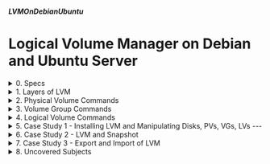 ##### LVMOnDebianUbuntu 
# Logical Volume Manager on Debian and Ubuntu Server

<details markdown='1'>
<summary>
0. Specs
</summary>
---
### 0.1. Info
LVM, or Logical Volume Manager allows for more flexible and dynamic  management of disk space compared to traditional partitioning schemes. 

It enables features such as resizing volumes, creating snapshots, and managing multiple physical storage devices more effectively.

To get the best of LVM, it must be defined when the OS is installed. That  way we can use LVM for (nearly) all of our disk space (boot partition can not be in LVM).

It is possible to install the OS without LVM and add it later too. But to use LVM on the / (root) partition, we need to install it when we install the OS.

### 0.2. Test Environment
Tested on the following environments:

- Debian 11
- Debian 12
- Ubuntu 22.04 LTS Server
- Ubuntu 24.04 LTS Server

### 0.3. Sources
[Red Hat Documentation](https://access.redhat.com/documentation/en-us/red_hat_enterprise_linux/9/html/configuring_and_managing_logical_volumes/index)  
ChatGPT

<br>
</details>

<details markdown='1'>
<summary>
1. Layers of LVM
</summary>
---
### 1.0. Abstract
- Physical Volumes (PV) are defined from disks or partitions.
- Volume Groups (VG) are defined by combining PVs.
- Logical Volumes are defined within VGs.

### 1.1. Physical Volumes (PV)
Storage devices or partitions that LVM uses as a building block.

Could be a complete hard drive, a disk partition, or even a RAID array.

### 1.2. Volume Groups (VG)
Collections of one or more physical volumes.

Act as a pool that aggregates the storage space from multiple physical volumes.

Logical volumes are created within volume groups.

### 1.3. Logical Volumes (LV)
An abstraction that represents a portion of a volume group.

Similar to partitions in traditional disk management.

Can be resized and moved without affecting the data stored on them.

There are 6 main LV types.

#### 1.3.1. Linear Logical Volume
Default logical volume type.

Data is stored sequentially.

```
lvcreate -n mylv -L 10G myvg
```

#### 1.3.2. Mirrored Logical Volume
Provides data redundancy with multiple copies (mirrors) of the data.

Offers fault tolerance; if one mirror fails, the remaining mirrors can be  used.

```
lvcreate --type mirror --mirrors 2 -n mymirroredlv -L 10G myvg
```

#### 1.3.3. Snapshot Logical Volume
Creates a point-in-time copy (snapshot) of an existing logical volume.

Useful for backup purposes or creating consistent images of a volume for  testing.

```
lvcreate --type snapshot -n mysnapshotlv -L 5G --snapshot /dev/myvg/mylv
```

#### 1.3.4. Thin Logical Volume
Enables efficient storage allocation by using thin provisioning.

Allocates space only as needed, allowing for more flexible use of storage resources.

```
lvcreate --type thin-pool -n mythinpool -L 100G myvg
lvcreate --type thin -n mythinvolume -V 50G --thinpool myvg/mythinpool
```

#### 1.3.5. Cache Logical Volume
Used to cache data for another logical volume, providing improved  performance.

Typically used with SSDs to cache data from slower spinning disks.

```
lvcreate --type writeback --size 100M --name mycachelv myvg
lvconvert --type writecache --cachevol myvg/mycachelv \
     --name mycachedlv myvg/myoriginalvolume
```

#### 1.3.6. Striped Logical Volume
Stripes data evenly across multiple physical volumes to enhance I/O  performance. 

Allows parallel read and write operations.

```
lvcreate --type striped -i 2 -I 4M -L 200G -n striped_lv myvg
```

<br>
</details>

<details markdown='1'>
<summary>
2. Physical Volume Commands
</summary>
---
### 2.1. pvs
Provides physical volume information in a configurable form, displaying one line per physical volume

```
sudo pvs
sudo pvs /dev/sdb
```

### 2.2. pvscan
Scans all supported LVM block devices in the system for physical volumes.

```
sudo pvscan
```

Locates and identifies the physical volumes on the system and updates the metadata cache used by LVM.

### 2.3. pvdisplay
Provides a verbose multi-line output for each physical volume.

```
sudo pvdisplay
sudo pvdisplay /dev/sdb
```

Display a mapping of the physical extents to the corresponding logical volumes.

```
sudo pvdisplay -m /dev/sdb
```

### 2.4. pvcreate 
Initializes a physical volume for use by LVM.

```
sudo pvcreate /dev/sdb
sudo pvcreate /dev/sdb1
```
  
Make sure the device or partition is not used. It will be erased.

After initializing, you can create or extend volume groups using the
vgcreate or vgextend commands, respectively.

### 2.5. pvremove
Removes LVM metadata from a physical volume.

```
sudo pvremove /dev/sdb
sudo pvremove /dev/sdb1
```

Make sure you are not removing a used PV. 

Remove any logical volumes and volume groups associated with the physical volume before running `pvremove`.

After pvremove, you can repurpose the device or partition for other uses, like creating a new partition, filesystem, etc.

### 2.6. pvmove 
Move allocated physical extents from one physical volume to another within the same volume group.
 
Move all the data in /dev/sda1 to /dev/sdb1. They must be in the same VG

```
sudo pvmove /dev/sda1 /dev/sdb1
```

### 2.7. pvresize
Resize a physical volume

```
sudo pvresize /dev/sdb1
```

Must be used when the underlying block device is resized.

### 2.8. pvchange
Changes the properties (allocatable, uuid, tags etc) of a physical volume.

Make the physical volume /dev/sdb1 allocatable

```
sudo pvchange -x y /dev/sdb1
```

Deactivate (disable) the physical volume in verbose mode.

```
sudo pvchange -x y /dev/sdb1
```

### 2.9. pvck
Checks and repairs LVM metadata on PVs

Check a PV

```
sudo pvck /dev/sdb1
```

<br>
</details>

<details markdown='1'>
<summary>
3. Volume Group Commands
</summary>
---
### 3.1. vgs
Provides volume group information in a configurable form, displaying one line per volume group

```
sudo vgs
sudo vgs myvg
```

### 3.2. vgscan
Scans all supported LVM block devices in the system for volume groups.

```
sudo vgscan
```

Updates the metadata cache used by LVM. This cache maintains information about the volume groups on the system.

### 3.3. vgdisplay
Displays volume group properties such as size, extents, number of physical volumes, and other options in a fixed form.

```
sudo vgdisplay
sudo vgdisplay myvg
```

### 3.4. vgcreate
Creates a new volume group.

Create a new volume group named myvg using the physical volume /dev/sdb1

```
sudo vgcreate myvg /dev/sdb1
```

Before vgcreate, physical volumes must be initialized with pvcreate.

Volume group names are case-sensitive.

When creating a volume group, LVM considers the total size of the physical volumes.

After creating a volume group with vgcreate, you can proceed to create logical volumes.

### 3.5. vgextend
Adds physical volumes to an existing volume group.

Add physical volume /dev/sdb2 to the volume group myvg

```
sudo vgextend myvg /dev/sdb2
```

Before using vgextend, ensure that the physical volumes you specify are initialized with pvcreate.

After extending a volume group with vgextend, you can use the additional storage space to either extend existing logical volumes or create new ones within the extended volume group.

### 3.6. vgreduce
Remove one or more physical volumes from a volume group. 

Remove /dev/sdb2 from volume group myvg

```
sudo vgreduce myvg /dev/sdb1
```

When removing a physical volume, the data on that physical volume is moved to other available physical volumes in the volume group.

Removing a physical volume from a volume group is a significant operation and can impact data availability. Ensure that you have proper backups before performing such operations.

### 3.7. vgremove
Removes a volume group.

```
sudo vgremove myvg
```

Before using `vgremove`, ensure that there are no logical volumes or other dependencies associated with the volume group.

Remove any logical volumes within the volume group using lvremove before using vgremove.

Ensure that any filesystems mounted from logical volumes within the volume group are unmounted before attempting to remove the volume group.

After removing a volume group with vgremove, the physical volumes that were part of the volume group become unallocated, and you can repurpose them for other uses.

### 3.8. vgchange
Change the attributes of a volume group.

Activate (enable) the volume group myvg.

```
sudo vgchange -a y myvg
```

- "-a y" or "-a n": Activates (-a y) or deactivates (-a n) the volume group.

### 3.9. vgrename
Renames a volume group.

```
sudo vgrename oldvg newvg
```

### 3.10. vgck
Checks the consistency of volume groups

```
sudo vgck
```

Rewrite VG metadata to correct problems.

```
sudo vgck --updatemetadata myvg -v
```

### 3.11. Other Commands:
- vgcfgbackup: Backup volume group configurations.
- vgcfgrestore: Restore volume group configuration
- vgconvert: Change volume group metadata format.
- vgexport: Unregister volume group(s) from the system.
- vgimport: Register exported volume group with system.
- vgimportclone: Import a VG from cloned PVs.
- vgmerge: Merge volume groups.
- vgmknodes: Create the special files for volume group devices in /dev.
- vgsplit: Move PVs into a new or existing volume group

<br>
</details>

<details markdown='1'>
<summary>
4. Logical Volume Commands
</summary>
---
### 4.1. lvs
Provides logical volume information in a configurable form, displaying one line per logical volume

```
sudo lvs
sudo lvs /dev/vg_name/lv_name
sudo lvs /dev/myvg/mylv
```

All LVs in a VG

```
sudo lvs /dev/vg_name
sudo lvs /dev/myvg
```

### 4.2. lvscan
Scans for all logical volumes in the system and lists them.

```
sudo lvscan
```

### 4.3. lvdisplay
Displays logical volume properties, such as size, layout, and mapping in a fixed format

```
sudo lvdisplay
sudo lvdisplay myvg/mylv
```

Specify units in megabytes

```
sudo lvdisplay --unit m myvg/mylv
```

### 4.4. lvcreate
Creates a new logical volume within a volume group.

Create a new LV named mylv in myvg VG with size 11 GB

```
sudo lvcreate -L 11G -n mylv myvg
```

Format created logical volume:

```
sudo mkfs -t ext4 /dev/myvg/mylv
```

Mount it

```
sudo mkdir /mnt/point
sudo mount /dev/myvg/mylv /mnt/point
```

Unmount it

```
sudo umount /mnt/point
```

### 4.5. lvextend
Extends the size of a logical volume.

Extend mylv logical volume by 2 GB

```
sudo lvextend -L +2G myvg/mylv
```
 
Resize the file system

```
sudo resize2fs /dev/myvg/mylv
```

`xfs_growfs` is used for XFS.

### 4.6. lvreduce
Reduces the size of a logical volume.

Reduce the logical volume mylv in the volume group myvg by 2 GB.

```
sudo lvreduce -L -1G myvg/mylv
```

Resize the file system (you may need to unmount the LV)

```
sudo resize2fs /dev/myvg/mylv
```

### 4.7. lvremove
Removes a logical volume.

Remove the logical volume mylv in the volume group myvg.

```
sudo lvremove myvg/mylv
```

The command permanently deletes the data.

Ensure that any filesystems mounted from the logical volume are unmounted before attempting to remove it.


### 4.8. lvchange
Changes the attributes and status of a logical volume. Activate or  deactivate a logical volume, modify its permission flags, or change its  allocation policy.  

Deactivate (or sets to "no") the activation of the logical volume mylv in the volume group myvg.

```
sudo lvchange -a n myvg/mylv
```

Activate it

```
sudo lvchange -a y myvg/mylv
```

Sets the read-only permission in a logical volume

```
sudo lvchange -p r myvg/mylv
```

Sets back the read/write permission in a logical volume

```
sudo lvchange -p rw myvg/mylv
```

### 4.9. lvrename
Renames a logical volume name

```
sudo lvrename myvg mylv mynewlv2
```

### 4.10. Other Commands
- lvconvert: Change logical volume layout.
- lvresize: Resize a logical volume.

<br>
</details>

<details markdown='1'>
<summary>
5. Case Study 1 - Installing LVM and Manipulating Disks, PVs, VGs, LVs
---
</summary>
### 5.0. Specs
We have a system installed without LVM. 

- Add a 20 GB disk and use it as a LV
- Add a 30 GB disk and extend the LV
- Add a 50 GB disk, extend the VG and move data to this disk
- Remove 20 GB and 30 GB disks.

The steps:

1. Install LVM
2. Add 20 GB disk
3. Create a PV from the disk
4. Create a VG from the PV
5. Create a LV within the VG
6. Create a Filesystem in the LV
7. Mount the FS 
8. Add 30 GB disk
9. Create a PV from the 2nd disk
10. Extend the VG with this PV
11. Extend the LV
12. Extend the Filesystem
13. Add 50 GB disk
14. Create a PV from the 3rd disk
15. Extend the VG with this PV
16. Move data from 20 GB and 30 GB disks to 50 GB disk
17. Remove 20 GB and 30 GB disks as PV
18. Remove 20 GB and 30 GB disks from the system and check everything

### 5.1. Install LVM Packages
```
sudo apt update
sudo apt -y install lvm2
```

### 5.2. Add 20 GB Disk
Output of `lsblk -i` command before adding the disk:

```
NAME   MAJ:MIN RM  SIZE RO TYPE MOUNTPOINTS
sda      8:0    0 22.9G  0 disk 
|-sda1   8:1    0   22G  0 part /
|-sda2   8:2    0    1K  0 part 
`-sda5   8:5    0  976M  0 part [SWAP]
```

 For physical servers, you need to add a disk to the hardware. For virtual servers you have to define it and attach it to the VM.

I'm adding a 20 GB disk to my VM.

Output of `lsblk -i` command after adding the disk:

```
NAME   MAJ:MIN RM  SIZE RO TYPE MOUNTPOINTS
sda      8:0    0 22.9G  0 disk 
|-sda1   8:1    0   22G  0 part /
|-sda2   8:2    0    1K  0 part 
`-sda5   8:5    0  976M  0 part [SWAP]
sdb      8:16   0   20G  0 disk 
```

That means, my new disk is /dev/sdb.

At the following steps, you need to change /dev/sdb to your disk device  name.

### 5.3. Create a PV from the Disk
Mark /dev/sdb as a PV

```
sudo pvcreate /dev/sdb
```

### 5.4. Create a VG from the PV
Create a VG named "myvg" using /dev/sdb

```
sudo vgcreate myvg /dev/sdb
```

### 5.5. Create a LV Within the VG
Create the LV using the maximum available size with name mylv

```
sudo lvcreate -l +100%FREE -n mylv myvg
```

### 5.6. Create a Filesystem in the LV
Format as Ext4

```
sudo mkfs -t ext4 /dev/myvg/mylv
```

### 5.7. Mount the FS 
Create a mount point

```
sudo mkdir /mnt/mylv
```

Mount mylv to the mount point /mnt/mylv

```
sudo mount /dev/myvg/mylv /mnt/mylv
```
 
If you want the mount to be persistent, add to the end of /etc/fstab

```
sudo nano /etc/fstab
```

Add to the end of the file

```
/dev/myvg/mylv    /mnt/mylv    ext4    defaults    0 0
```

Check with lsblk

```
lsblk -i
```

Output of the command

```
NAME        MAJ:MIN RM  SIZE RO TYPE MOUNTPOINTS
sda           8:0    0 22.9G  0 disk 
|-sda1        8:1    0   22G  0 part /
|-sda2        8:2    0    1K  0 part 
`-sda5        8:5    0  976M  0 part [SWAP]
sdb           8:16   0   20G  0 disk 
`-myvg-mylv 254:0    0   20G  0 lvm  /mnt/mylv
```

Check with df -h

```
df -h
```

Output of the command

```
Filesystem             Size  Used Avail Use% Mounted on
udev                   457M     0  457M   0% /dev
tmpfs                   97M  544K   96M   1% /run
/dev/sda1               22G  1.8G   19G   9% /
tmpfs                  481M     0  481M   0% /dev/shm
tmpfs                  5.0M     0  5.0M   0% /run/lock
/dev/mapper/myvg-mylv   20G   44K   19G   1% /mnt/mylv
tmpfs                   97M     0   97M   0% /run/user/1000
```

Create some big files in the filesystem  
Create a directory for files

```
sudo mkdir /mnt/mylv/tmp
```

Make it writable for everyone

```
sudo chmod 777 /mnt/mylv/tmp
```

Create 3 files of 500 MB each

```
< /dev/urandom tr -dc "[:space:][:print:]" | head -c500M > /mnt/mylv/tmp/file1
< /dev/urandom tr -dc "[:space:][:print:]" | head -c500M > /mnt/mylv/tmp/file2
< /dev/urandom tr -dc "[:space:][:print:]" | head -c500M > /mnt/mylv/tmp/file3
```

Check contents

```
ls -al /mnt/mylv/tmp
```

### 5.8. Add 30 GB disk
I'm adding a 30 GB disk to my VM.

Output of `lsblk -i` command after adding the disk:

```
NAME   MAJ:MIN RM  SIZE RO TYPE MOUNTPOINTS
NAME        MAJ:MIN RM  SIZE RO TYPE MOUNTPOINTS
sda           8:0    0 22.9G  0 disk 
|-sda1        8:1    0   22G  0 part /
|-sda2        8:2    0    1K  0 part 
`-sda5        8:5    0  976M  0 part [SWAP]
sdb           8:16   0   20G  0 disk 
`-myvg-mylv 254:0    0   20G  0 lvm  /mnt/mylv
sdc           8:32   0   30G  0 disk 
```

That means, my new disk is /dev/sdc.

At the following steps, you need to change /dev/sdc to your disk device  name.

### 5.9. Create a PV from the Second Disk
Mark /dev/sdc as a PV

```
sudo pvcreate /dev/sdc
```

### 5.10. Extend the VG with this PV
Add /dev/sdc to VG myvg

```
sudo vgextend myvg /dev/sdc
```

### 5.11. Extend the LV
Extend mylv LV to maximum

```
sudo lvextend -l +100%FREE  myvg/mylv
```

### 5.12. Extend the Filesystem
```
sudo resize2fs /dev/myvg/mylv
```

Check "df -h" command to check the new size

```
df -h
```

Output of the command

```
Filesystem             Size  Used Avail Use% Mounted on
udev                   457M     0  457M   0% /dev
tmpfs                   97M  548K   96M   1% /run
/dev/sda1               22G  3.2G   18G  16% /
tmpfs                  481M     0  481M   0% /dev/shm
tmpfs                  5.0M     0  5.0M   0% /run/lock
/dev/mapper/myvg-mylv   50G  1.5G   46G   4% /mnt/mylv
```

Add another big file

```
< /dev/urandom tr -dc "[:space:][:print:]" | head -c500M > /mnt/mylv/tmp/file4
```

Check contents

```
ls -al /mnt/mylv/tmp
```

### 5.13. Add 50 GB disk
I'm adding a 50 GB disk to my VM.

Output of `lsblk -i` command after adding the disk:

```
NAME        MAJ:MIN RM  SIZE RO TYPE MOUNTPOINTS
sda           8:0    0 22.9G  0 disk 
|-sda1        8:1    0   22G  0 part /
|-sda2        8:2    0    1K  0 part 
`-sda5        8:5    0  976M  0 part [SWAP]
sdb           8:16   0   20G  0 disk 
`-myvg-mylv 254:0    0   30G  0 lvm  /mnt/mylv
sdc           8:32   0   30G  0 disk 
`-myvg-mylv 254:0    0   30G  0 lvm  /mnt/mylv
sdd           8:48   0   50G  0 disk 
```

That means, my new disk is /dev/sdd.

At the following steps, you need to change /dev/sdd to your disk device  name.

### 5.14. Create a PV from the 3rd disk
Mark /dev/sdd as a PV

```
sudo pvcreate /dev/sdd
```

### 5.15. Extend the VG with this PV
Add /dev/sdd to VG myvg

```
sudo vgextend myvg /dev/sdd
```

### 5.16. Move data from 20 GB and 30 GB disks to 50 GB disk
Move from 20 GB disk to 50 GB disk

```
sudo pvmove /dev/sdb /dev/sdd
```

Move from 30 GB disk to 50 GB disk

```
sudo pvmove /dev/sdc /dev/sdd
```

These may take some time

### 5.17. Remove 20 GB and 30 GB disks as PV
First remove them from the VG

```
sudo vgreduce myvg /dev/sdb
sudo vgreduce myvg /dev/sdc
```

Now remove PVs (unmark them as PV)

```
sudo pvremove /dev/sdb
sudo pvremove /dev/sdc
```

### 5.18. Remove 20 GB and 30 GB disks from the system and check everything
At this step we physically remove (or unattach 20 GB and 30 GB disks)

Output of `lsblk -i` command after removing the disks

```
NAME        MAJ:MIN RM  SIZE RO TYPE MOUNTPOINTS
sda           8:0    0 22.9G  0 disk 
|-sda1        8:1    0   22G  0 part /
|-sda2        8:2    0    1K  0 part 
`-sda5        8:5    0  976M  0 part [SWAP]
sdb           8:16   0   50G  0 disk 
`-myvg-mylv 254:0    0   30G  0 lvm  /mnt/mylv
```

As you can see, /dev/sdd became /dev/sdb but there is no problem. Our LVM is still working.

Check contents

```
ls -al /mnt/mylv/tmp
```

<br>
</details>

<details markdown='1'>
<summary>
6. Case Study 2 - LVM and Snapshot
</summary>
When we take a snapshot, we create a place to save the original states of the files that are changed after the snapshot.

That way, those original states can be used to revert to the snapshot.

Because only the originals of the changed data is backed up, snapshots do not require a lot of place.

If a snapshot is full, the snapshot becomes invalid because it can no longer track changes on the original volume. 

Snapshots are resizable.

### 6.0. Specs
We have a system installed with LVM. 

- Add a 20 GB disk and use it to extend the system disk
- Add a 30 GB disk and create a new VG with it
- Create a snapshot using the 30 GB disk
- Change the system dramatically and revert to the snapshot

The steps:

1. Add 20 GB disk
2. Create a PV from the disk
3. Extend the VG with this PV
4. Extend the LV
5. Extend the Filesystem
6. Add 30 GB disk
7. Create a PV from the disk
8. Create a new VG with this PV
9. Create a snapshot of the system disk
10. Make some changes on the system disk
11. Mount the Snapshot and Check Its Content
12. Extend the Snapshot
13. Revert to the snapshot

### 6.1. Add 20 GB disk
Output of `lsblk -i` command before adding the disk:

```
NAME            MAJ:MIN RM  SIZE RO TYPE MOUNTPOINTS
sda               8:0    0   20G  0 disk 
|-sda1            8:1    0  487M  0 part /boot
|-sda2            8:2    0    1K  0 part 
`-sda5            8:5    0 19.5G  0 part 
  |-myvg-root   254:0    0 18.6G  0 lvm  /
  `-myvg-swap_1 254:1    0  980M  0 lvm  [SWAP]
```

**Note:** 

When installing LVM at the install time, Debian lets you choose the VG name, as I choose it as myvg. Debian chooses the LV name as root.

Ubuntu doesn't let us choosing VG and LV names, they are given as ubuntu-vg and root.

At this section, you need to change myvg to your Volume Group name (ubuntu-vg for Ubuntu) for all the commands.

Output of "pvs" before adding the disk

```
  PV         VG   Fmt  Attr PSize   PFree
  /dev/sda5  myvg lvm2 a--  <19.52g    0 
```

Output of "lvscan" before adding the disk

```
  ACTIVE            '/dev/myvg/root' [18.56 GiB] inherit
  ACTIVE            '/dev/myvg/swap_1' [980.00 MiB] inherit
```

Output of "df -h" before adding the disk

```
Filesystem             Size  Used Avail Use% Mounted on
udev                   458M     0  458M   0% /dev
tmpfs                   97M  544K   96M   1% /run
/dev/mapper/myvg-root   19G  1.6G   16G  10% /
tmpfs                  481M     0  481M   0% /dev/shm
tmpfs                  5.0M     0  5.0M   0% /run/lock
/dev/sda1              455M   98M  333M  23% /boot
tmpfs                   97M     0   97M   0% /run/user/1000
```

For physical servers, you need to add a disk to the hardware. For virtual servers you have to define it and attach it to the VM.

I'm adding a 20 GB disk to my VM.

Output of `lsblk -i` command after adding the disk:

```
NAME            MAJ:MIN RM  SIZE RO TYPE MOUNTPOINTS
sda               8:0    0   20G  0 disk 
|-sda1            8:1    0  487M  0 part /boot
|-sda2            8:2    0    1K  0 part 
`-sda5            8:5    0 19.5G  0 part 
  |-myvg-root   254:0    0 18.6G  0 lvm  /
  `-myvg-swap_1 254:1    0  980M  0 lvm  [SWAP]
sdb               8:16   0   20G  0 disk 
```

That means, my new disk is /dev/sdb.

At the following steps, you need to change /dev/sdb to your disk device  name.

### 6.2. Create a PV from the disk
Mark /dev/sdb as a PV

```
sudo pvcreate /dev/sdb
```

### 6.3. Extend the VG with this PV
Add /dev/sdb to VG myvg

```
sudo vgextend myvg /dev/sdb
```

### 6.4. Extend the LV
Extend the root LV (LV defined at the system install) to maximum

```
sudo lvextend -l +100%FREE  myvg/root
```

### 6.5. Extend the Filesystem
```
sudo resize2fs /dev/myvg/root
```

Output of `df -h` after expanding the disk

```
Filesystem             Size  Used Avail Use% Mounted on
udev                   458M     0  458M   0% /dev
tmpfs                   97M  548K   96M   1% /run
/dev/mapper/myvg-root   38G  1.6G   35G   5% /
tmpfs                  481M     0  481M   0% /dev/shm
tmpfs                  5.0M     0  5.0M   0% /run/lock
/dev/sda1              455M   98M  333M  23% /boot
tmpfs                   97M     0   97M   0% /run/user/1000
```

### 6.6. Add 30 GB disk
I'm adding a 30 GB disk to my VM.

Output of `lsblk -i` command after adding the disk:

```
sda               8:0    0   20G  0 disk 
|-sda1            8:1    0  487M  0 part /boot
|-sda2            8:2    0    1K  0 part 
`-sda5            8:5    0 19.5G  0 part 
  |-myvg-root   254:0    0 38.6G  0 lvm  /
  `-myvg-swap_1 254:1    0  980M  0 lvm  [SWAP]
sdb               8:16   0   20G  0 disk 
`-myvg-root     254:0    0 38.6G  0 lvm  /
sdc               8:32   0   30G  0 disk 
```

That means, my new disk is /dev/sdc.

At the following steps, you need to change /dev/sdc to your disk device  name.

### 6.7. Create a PV from the disk
Mark /dev/sdc as a PV

```
sudo pvcreate /dev/sdc
```

### 6.8. Extend the VG with this PV
```
sudo vgextend myvg /dev/sdc
```

Snapshots must be in the same VG as the original LV

### 6.9. Create a snapshot of the system disk
Create a snapshot named mysnapshot of LV root from VG myvg. Size is 2 GB.

```
sudo lvcreate --type snapshot -n mysnapshot -L 2G --snapshot /dev/myvg/root
```

### 6.10. Make some changes on the system disk
Well, the idea is to change the data on the myvg/root LV. I'll try  installing some software.

```
sudo apt update
sudo apt install apache2 mariadb-server
```

Let's check our Snapshot

```
sudo lvs -o lv_name,lv_size,origin
```

### 6.11. Mount the Snapshot and Check Its Content
Create a temporary mount point

```
sudo mkdir /mnt/mysnapshot
```

Mount the snapshot to the mount point

```
sudo mount /dev/myvg/mysnapshot /mnt/mysnapshot
```

In /mnt/mysnapshot, you'll see the changed folders and files

Unmount it

```
sudo umount /mnt/mysnapshot
```

### 6.12. Extend the Snapshot
We may extend the snapshot to allow more changes on the origin LV

```
sudo lvextend -L+1G /dev/myvg/mysnapshot
```

### 6.13. Revert to the Snapshot
When we are done, we can revert to the snapshot. 

Normally, reverting to a snapshot requires the original volume to be  unmounted. But since we cannot unmount the root volume, we are going to need to reboot the system.

```
sudo lvconvert --merge myvg/mysnapshot
sudo reboot
```

Our snapshot LV is gone after the merge.

<br>
</details>

<details markdown='1'>
<summary>
7. Case Study 3 - Export and Import of LVM
</summary>
---
It is possible to export and import Volume Groups with their Logical Volumes.

LVs are unmounted, VG is deactivated and exported, physical disks are moved, VG is imported and activated, and finally LVs are mounted.

### 7.0. Specs
We have 2 systems installed without LVM, srva and srvb. We will install  a LV on srva, fill it with data, and we will move the LV to srvb.

- **A. Prepare the first system**
   - 1. Install LVM to srva
   - 2. Add 20 GB disk to srva
   - 3. Create a PV from the disk
   - 4. Create a VG from the PV
   - 5. Create 2 LVs within the VG
   - 6. Create 2 Filesystems in the LV
   - 7. Mount the filesystems
   - 8. Put test data on the filesystems 
- B. **Export**
   - 9. Unmount logical volumes
   - 10. Deactivate all logical volumes in the VG
   - 11. Export the VG and Unplug the disk
- C. **Prepare the second system**
   - 12. Install LVM to srvb
   - 13. Plug the disk to srvb
- D. **Import**
   - 14. Import the volume group
   - 15. Activate the volume group
   - 16. Mount the logical volumes

### 7.1. Install LVM to srva
```
sudo apt update
sudo apt -y install lvm2
```

### 7.2. Add 20 GB disk to srva
Output of `lsblk -i` command before adding the disk:

```
NAME   MAJ:MIN RM  SIZE RO TYPE MOUNTPOINTS
sda      8:0    0 22.9G  0 disk 
|-sda1   8:1    0   22G  0 part /
|-sda2   8:2    0    1K  0 part 
`-sda5   8:5    0  976M  0 part [SWAP]
```

For physical servers, you need to add a disk to the hardware. For virtual  servers you have to define it and attach it to the VM.

I'm adding a 20 GB disk to my VM.

Output of `lsblk -i` command after adding the disk:

```
NAME   MAJ:MIN RM  SIZE RO TYPE MOUNTPOINTS
sda      8:0    0 22.9G  0 disk 
|-sda1   8:1    0   22G  0 part /
|-sda2   8:2    0    1K  0 part 
`-sda5   8:5    0  976M  0 part [SWAP]
sdb      8:16   0   20G  0 disk 
```

That means, my new disk is /dev/sdb.

At the following steps, you need to change /dev/sdb to your disk device  name.

### 7.3. Create a PV from the disk
Mark /dev/sdb as a PV

```
sudo pvcreate /dev/sdb
```

### 7.4. Create a VG from the PV
Create a VG named "myvg" using /dev/sdb

```
sudo vgcreate myvg /dev/sdb
```

### 7.5. Create 2 LVs within the VG
First LV is 10 GB

```
sudo lvcreate -L 10G -n mylv1 myvg
```

Second LV is the rest (~10GB)

```
sudo lvcreate -l +100%FREE -n mylv2 myvg
```

### 7.6. Create Filesystems in the LVs
```
sudo mkfs -t ext4 /dev/myvg/mylv1
sudo mkfs -t ext4 /dev/myvg/mylv2
```

### 7.7. Mount the filesystems
Create mount points

```
sudo mkdir /mnt/mylv1
sudo mkdir /mnt/mylv2
```

Mount 

```
sudo mount /dev/myvg/mylv1 /mnt/mylv1
sudo mount /dev/myvg/mylv2 /mnt/mylv2
```

### 7.8. Put test data on the filesystems 
Make them writable for everyone

```
sudo chmod 777 /mnt/mylv1
sudo chmod 777 /mnt/mylv2
```

Create 2 files of 100 MB for each LV

```
< /dev/urandom tr -dc "[:space:][:print:]" | head -c100M > /mnt/mylv1/d1f1
< /dev/urandom tr -dc "[:space:][:print:]" | head -c100M > /mnt/mylv1/d1f2
< /dev/urandom tr -dc "[:space:][:print:]" | head -c100M > /mnt/mylv2/d2f1
< /dev/urandom tr -dc "[:space:][:print:]" | head -c100M > /mnt/mylv2/d2f2
```

Check the contents of the LVs

```
ls -al /mnt/mylv1
ls -al /mnt/mylv2
```

### 7.9. Unmount logical volumes
```
sudo umount /mnt/mylv1
sudo umount /mnt/mylv2
```

### 7.10. Deactivate all logical volumes in the VG
```
sudo vgchange -an myvg
```

Check with pvscan

```
sudo pvscan
```

### 7.11. Export the VG and Unplug the disk
Export the VG

```
sudo vgexport myvg
```

Now it is time to unplug the 20 GB disk.

Output of `lsblk -i` command after removing the disk:

```
NAME   MAJ:MIN RM  SIZE RO TYPE MOUNTPOINTS
sda      8:0    0 22.9G  0 disk 
|-sda1   8:1    0   22G  0 part /
|-sda2   8:2    0    1K  0 part 
`-sda5   8:5    0  976M  0 part [SWAP]
```

### 7.12. Install LVM to srvb
```
sudo apt update
sudo apt -y install lvm2
```

### 7.13. Plug the disk to srvb
- Output of `lsblk -i` command before adding the disk:

```
NAME   MAJ:MIN RM  SIZE RO TYPE MOUNTPOINTS
sda      8:0    0 22.9G  0 disk 
|-sda1   8:1    0   22G  0 part /
|-sda2   8:2    0    1K  0 part 
`-sda5   8:5    0  976M  0 part [SWAP]
```

For physical servers, you need to add a disk to the hardware. For virtual  servers you have to define it and attach it to the VM.

I'm adding a 20 GB disk to my VM.

Output of `lsblk -i` command after adding the disk:

```
NAME   MAJ:MIN RM  SIZE RO TYPE MOUNTPOINTS
sda      8:0    0 22.9G  0 disk 
|-sda1   8:1    0   22G  0 part /
|-sda2   8:2    0    1K  0 part 
`-sda5   8:5    0  976M  0 part [SWAP]
sdb      8:16   0   20G  0 disk 
```

That means, my new disk is /dev/sdb.

### 7.14. Import the volume group
```
sudo vgimport myvg
```

### 7.15. Activate the volume group
```
sudo vgchange -ay myvg
```

### 7.16. Mount the logical volumes
```
sudo mkdir /mnt/mylv1 /mnt/mylv2
sudo mount /dev/myvg/mylv1 /mnt/mylv1
sudo mount /dev/myvg/mylv2 /mnt/mylv2
```

Check the contents of the LVs

```
ls -al /mnt/mylv1
ls -al /mnt/mylv2
```

<br>
</details>

<details markdown='1'>
<summary>
8. Uncovered Subjects
</summary>
---
The following subjects are not covered in this tutorial:

- Striped logical volumes
- RAID logical volumes
- Thin-provisioned logical volumes
- Cache volumes
- Using shared storage
- Logical volume activation
- Controlling All
ocation
- LVM object tags

</details>

